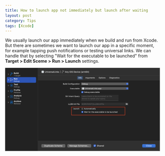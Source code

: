 ```yaml
---
title: How to launch app not immediately but launch after waiting
layout: post
category: Tips
tags: [Xcode]
---
```


We usually launch our app immediately when we build and run from Xcode. But there are sometimes we want to launch our app in a specific moment, for example tapping push notifications or testing universal links. We can handle that by selecting "Wait for the executable to be launched" from **Target > Edit Sceme > Run > Launch** settings.

![Xcode Edit Scheme Run Settings, select 'Wait for the executable to be launched' from launch setting](/assets/img/2021/10/16/image1.jpeg)
